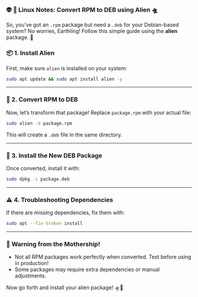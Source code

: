 ### 👽 **🐧 Linux Notes:  Convert RPM to DEB using Alien** 🛸  

So, you’ve got an `.rpm` package but need a `.deb` for your Debian-based system? No worries, Earthling! Follow this simple guide using the **alien** package. 🚀  

### 📦 1. Install Alien  
First, make sure `alien` is installed on your system:  
```bash
sudo apt update && sudo apt install alien -y
```

---

### 🔄 2. Convert RPM to DEB  
Now, let’s transform that package! Replace `package.rpm` with your actual file:  
```bash
sudo alien -d package.rpm
```
This will create a `.deb` file in the same directory.  

---

### 🚀 3. Install the New DEB Package  
Once converted, install it with:  
```bash
sudo dpkg -i package.deb
```

---

### ⚠️ 4. Troubleshooting Dependencies  
If there are missing dependencies, fix them with:  
```bash
sudo apt --fix-broken install
```

---

### 🛑 **Warning from the Mothership!**  
- Not all RPM packages work perfectly when converted. Test before using in production!  
- Some packages may require extra dependencies or manual adjustments.  

Now go forth and install your alien package! 🛸👾